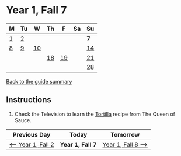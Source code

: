 # Year 1, Fall 7

| M                          | Tu                        | W                         | Th                        | F                         | Sa                        | Su                        |
| -------------------------- | ------------------------- | ------------------------- | ------------------------- |-------------------------- | ------------------------- | ------------------------- |
| [1](year-1-fall-1.md)      | [2](year-1-fall-2.md)     |                           |                           |                           |                           | **7**                     |
| [8](year-1-fall-8.md)      | [9](year-1-fall-9.md)     | [10](year-1-fall-10.md)   |                           |                           |                           | [14](year-1-fall-14.md)   |
|                            |                           |                           | [18](year-1-fall-18.md)   | [19](year-1-fall-19.md)   |                           | [21](year-1-fall-14.md)   |
|                            |                           |                           |                           |                           |                           | [28](year-1-fall-28.md)   |

[Back to the guide summary](readme.md)

## Instructions

1. Check the Television to learn the [Tortilla](https://stardewvalleywiki.com/Tortilla) recipe from The Queen of Sauce.

| Previous Day                                | Today                 | Tomorrow                                    |
| ------------------------------------------- | --------------------- | ------------------------------------------- |
| [⟵ Year 1, Fall 2](year-1-fall-2.md)       | **Year 1, Fall 7**    | [Year 1, Fall 8 ⟶](year-1-fall-8.md)       |

